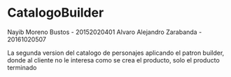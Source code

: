 # CatalogoBuilder

Nayib Moreno Bustos - 20152020401
Alvaro Alejandro Zarabanda - 20161020507

La segunda version del catalogo de personajes aplicando el patron builder, donde al cliente no le interesa como se crea el producto, solo el producto terminado
